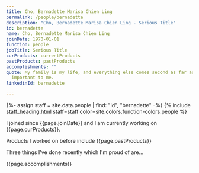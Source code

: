 ```yaml
---
title: Cho, Bernadette Marisa Chien Ling
permalink: /people/bernadette
description: "Cho, Bernadette Marisa Chien Ling - Serious Title"
id: bernadette
name: Cho, Bernadette Marisa Chien Ling
joinDate: 1970-01-01
function: people
jobTitle: Serious Title
curProducts: currentProducts
pastProducts: pastProducts
accomplishments: ""
quote: My family is my life, and everything else comes second as far as what’s
  important to me.
linkedinId: bernadette

---
```


{%- assign staff = site.data.people | find: "id", "bernadette" -%}
{% include staff_heading.html staff=staff color=site.colors.function-colors.people %}

<p>I joined since {{page.joinDate}} and I am currently working on {{page.curProducts}}.</p>

<p>Products I worked on before include {{page.pastProducts}}</p>

<p>Three things I've done recently which I'm proud of are...</p>
{{page.accomplishments}}
